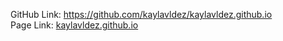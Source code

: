 GitHub Link: https://github.com/kaylavldez/kaylavldez.github.io <br>
Page Link: [kaylavldez.github.io](https://kaylavldez.github.io/)
